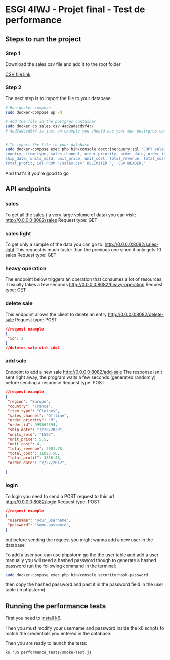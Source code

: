# ESGI 4IWJ - Projet final - Test de performance

## Steps to run the project

### Step 1

Download the sales csv file and add it to the root folder

[CSV file link](https://drive.google.com/file/d/1u9KmsyFH-lRwmcxRvFxQtp5N5RWJO3VZ/view?usp=sharing>)

### Step 2

The next step is to import the file to your database

```bash
# Run docker-compose
sudo docker-compose up -d

# Add the file in the postgres container
sudo docker cp sales.csv 4ad2adecd9f4:/
# 4ad2adecd9f4 is just an example you should use your own postrgres container ID


# To import the file to your database
sudo docker-compose exec php bin/console doctrine:query:sql "COPY sale(region, \
country, item_type, sales_channel, order_priority, order_date, order_id, \
ship_date, units_sold, unit_price, unit_cost, total_revenue, total_cost, \
total_profit, id) FROM '/sales.csv' DELIMITER ',' CSV HEADER;"
```

And that's it you're good to go

## API endpoints

### sales

To get all the sales ( a very large volume of data) you can visit:
<http://0.0.0.0:8082/sales>
Request type: GET

### sales light

To get only a sample of the data you can go to:
<http://0.0.0.0:8082/sales-light>
This request is much faster than the previous one since it only gets 10 sales
Request type: GET

### heavy operation

The endpoint below triggers an operation that consumes a lot of resources, it
usually takes a few seconds <http://0.0.0.0:8082/heavy-operation>
Request type: GET

### delete sale

This endpoint allows the client to delete an entry
<http://0.0.0.0:8082/delete-sale>
Request type: POST

```json
//request example
{
 "id": 2
}
//deletes sale with id=2 
```

### add sale

Endpoint to add a new sale
<http://0.0.0.0:8082/add-sale>
The response isn't sent right away, the program waits a few seconds (generated
randomly) before sending a response Request type: POST

```json
//request example
{
 "region": "Europe",
 "country": "France",
 "item_type": "Clothes",
 "sales_channel": "Offline",
 "order_priority": "M",
 "order_id": 999562594,
 "ship_date": "7/28/2020",
 "units_sold": "1593",
 "unit_price": 5.5,
 "unit_cost": 4,
 "total_revenue": 2001.78,
 "total_cost": 11023.56,
 "total_profit": 3856.48,
 "order_date": "7/27/2012",
 
}
```

### login

To login you need to send a POST request to this url
<http://0.0.0.0:8082/login>
Request type: POST

```json
//request example
{
 "username": "your_username",
 "password": "some-password",
}
```

but before sending the request you might wanna add a new user in the database

To add a user you can use phpstorm go the the user table and add a user manually
you will need a hashed password though
to generate a hashed password run the following command in the terminal:

```bash
sudo docker-compose exec php bin/console security:hash-password
```

then copy the hashed password and past it in the password field in the user
table (in phpstorm)  

## Running the performance tests

First you need to [install k6](https://k6.io/docs/getting-started/installation/).

Then you must modify your username and password inside the k6 scripts to match
the credentials you entered in the database.

Then you are ready to launch the tests:

```bash
k6 run performance_tests/smoke-test.js
```
